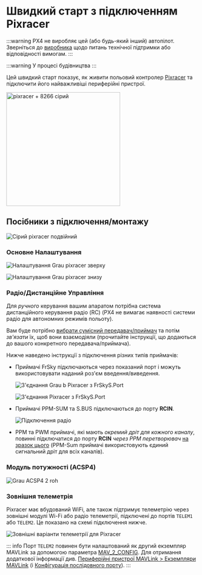 # Швидкий старт з підключенням Pixracer

:::warning PX4 не виробляє цей (або будь-який інший) автопілот. Зверніться до [виробника](https://store.mrobotics.io/) щодо питань технічної підтримки або відповідності вимогам.
:::

:::warning
У процесі будівництва
:::

Цей швидкий старт показує, як живити польовий контролер [Pixracer](../flight_controller/pixracer.md) та підключити його найважливіші периферійні пристрої.

<img src="../../assets/flight_controller/pixracer/pixracer_hero_grey.jpg" width="300px" title="pixracer + 8266 сірий" />

## Посібники з підключення/монтажу

![Сірий pixracer подвійний](../../assets/flight_controller/pixracer/grau_pixracer_double.jpg)

### Основне Налаштування

![Налаштування Grau pixracer зверху](../../assets/flight_controller/pixracer/grau_setup_pixracer_top.jpg)

![Налаштування Grau pixracer знизу](../../assets/flight_controller/pixracer/grau_setup_pixracer_bottom.jpg)

### Радіо/Дистанційне Управління

Для _ручного_ керування вашим апаратом потрібна система дистанційного керування радіо (RC) (PX4 не вимагає наявності системи радіо для автономних режимів польоту).

Вам буде потрібно [вибрати сумісний передавач/приймач](../getting_started/rc_transmitter_receiver.md) та потім _зв'язати_ їх, щоб вони взаємодіяли (прочитайте інструкції, що додаються до вашого конкретного передавача/приймача).

Нижче наведено інструкції з підключення різних типів приймачів:

- Приймачі FrSky підключаються через показаний порт і можуть використовувати наданий роз'єм введення/виведення.

  ![З'єднання Grau b Pixracer з FrSkyS.Port](../../assets/flight_controller/pixracer/grau_b_pixracer_frskys.port_connection.jpg)

  ![З'єднання Pixracer з FrSkyS.Port](../../assets/flight_controller/pixracer/pixracer_FrSkyTelemetry.jpg)

- Приймачі PPM-SUM та S.BUS підключаються до порту **RCIN**.

  ![Підключення радіо](../../assets/flight_controller/pixracer/grau_setup_pixracer_radio.jpg)

- PPM та PWM приймачі, які мають _окремий дріт для кожного каналу_, повинні підключатися до порту **RCIN** _через PPM перетворювач_ [на зразок цього](http://www.getfpv.com/radios/radio-accessories/holybro-ppm-encoder-module.html) (PPM-Sum приймачі використовують єдиний сигнальний дріт для всіх каналів).

### Модуль потужності (ACSP4)

![Grau ACSP4 2 roh](../../assets/flight_controller/pixracer/grau_acsp4_2_roh.jpg)

### Зовнішня телеметрія

Pixracer має вбудований WiFi, але також підтримує телеметрію через зовнішні модулі Wi-Fi або радіо телеметрії, підключені до портів `TELEM1` або `TELEM2`. Це показано на схемі підключення нижче.

![Зовнішні варіанти телеметрії для Pixracer](../../assets/flight_controller/pixracer/pixracer_top_telemetry.jpg)

::: info Порт `TELEM2` повинен бути налаштований як другий екземпляр MAVLink за допомогою параметра [MAV_2_CONFIG](../advanced_config/parameter_reference.md#MAV_2_CONFIG). Для отримання додаткової інформації див. [Периферійні пристрої MAVLink > Екземпляри MAVLink](../peripherals/mavlink_peripherals.md#mavlink-instances) (і [Конфігурація послідовного порту](../peripherals/serial_configuration.md)).
:::
